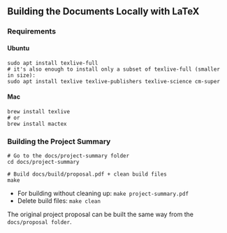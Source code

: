 ## Building the Documents Locally with LaTeX
### Requirements
#### Ubuntu
```shell
sudo apt install texlive-full
# it's also enough to install only a subset of texlive-full (smaller in size):
sudo apt install texlive texlive-publishers texlive-science cm-super
```
#### Mac
``` shell
brew install texlive
# or 
brew install mactex
```

### Building the Project Summary
``` shell
# Go to the docs/project-summary folder
cd docs/project-summary

# Build docs/build/proposal.pdf + clean build files
make 
```

- For building without cleaning up: `make project-summary.pdf`
- Delete build files: `make clean`

The original project proposal can be built the same way from the `docs/proposal
folder`.
